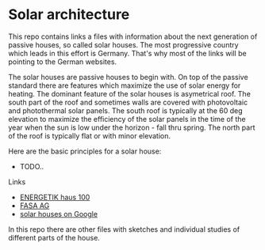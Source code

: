 # Solar architecture
This repo contains links a files with information about the next generation of passive houses, so called solar houses. The most progressive country which leads in this effort is Germany. That's why most of the links will be pointing to the German websites.

The solar houses are passive houses to begin with. On top of the passive standard there are features which maximize the use of solar energy for heating. The dominant feature of the solar houses is asymetrical roof. The south part of the roof and sometimes walls are covered with photovoltaic and photothermal solar panels. The south roof is typically at the 60 deg elevation to maximize the efficiency of the solar panels in the time of the year when the sun is low under the horizon - fall thru spring. The north part of the roof is typically flat or with minor elevation.

Here are the basic principles for a solar house:
- TODO..

Links
- [ENERGETIK haus 100](http://www.energetikhaus100.de/)
- [FASA AG](http://www.fasa-ag.de/bauunternehmen-chemnitz/index.html)
- [solar houses on Google](https://www.google.com/search?q=sonnenhaus&biw=1262&bih=605&source=lnms&tbm=isch&sa=X&ved=0ahUKEwjyoP-M0NPLAhUY4GMKHdIsD-QQ_AUICCgC)

In this repo there are other files with sketches and individual studies of different parts of the house.
